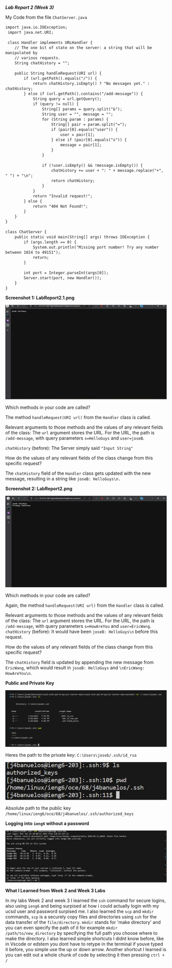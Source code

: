 ***Lab Report 2 (Week 3)***

My Code from the file `ChatServer.java`
```
import java.io.IOException;
 import java.net.URI;

 class Handler implements URLHandler {
    // The one bit of state on the server: a string that will be manipulated by
    // various requests.
    String chatHistory = "";

    public String handleRequest(URI url) {
        if (url.getPath().equals("/")) {
            return chatHistory.isEmpty() ? "No messages yet." : chatHistory;
        } else if (url.getPath().contains("/add-message")) {
            String query = url.getQuery();
            if (query != null) {
                String[] params = query.split("&");
                String user = "", message = "";
                for (String param : params) {
                    String[] pair = param.split("=");
                    if (pair[0].equals("user")) {
                        user = pair[1];
                    } else if (pair[0].equals("s")) {
                        message = pair[1];
                    }
                }

                if (!user.isEmpty() && !message.isEmpty()) {
                    chatHistory += user + ": " + message.replace("+", " ") + "\n";
                    return chatHistory;
                }
            }
            return "Invalid request!";
        } else {
            return "404 Not Found!";
        }
    }
}

class ChatServer {
    public static void main(String[] args) throws IOException {
        if (args.length == 0) {
            System.out.println("Missing port number! Try any number between 1024 to 49151");
            return;
        }

        int port = Integer.parseInt(args[0]);
        Server.start(port, new Handler());
    }
}
```

**Screenshot 1: LabReport2.1.png**

![Image](LabReport2.png)

Which methods in your code are called?

The method `handleRequest(URI url)` from the `Handler` class is called.

Relevant arguments to those methods and the values of any relevant fields of the class:
The `url` argument stores the URL.
For the URL, the  path is `/add-message`, with query parameters `s=HelloGuys` and `user=joseB`.

`chatHistory` (before): The Server simply said `"Input String"`

How do the values of any relevant fields of the class change from this specific request?

The `chatHistory` field of the `Handler` class gets updated with the new message, resulting in a string like `joseB: HelloGuys\n.`

**Screenshot 2: LabReport2.png**

![Image](LabReport2.1.png)

Which methods in your code are called?

Again, the method `handleRequest(URI url)` from the `Handler` class is called.

Relevant arguments to those methods and the values of any relevant fields of the class:
The `url` argument stores the URL.
For the URL, the path is `/add-message`, with query parameters `s=HowAreYou` and `user=EricWang`.
`chatHistory` (before): It would have been `joseB: HelloGuys\n` before this request.

How do the values of any relevant fields of the class change from this specific request?

The `chatHistory` field is updated by appending the new message from `EricWang`, which would result in `joseB: HelloGuys` and `\nEricWang: HowAreYou\n`.

**Public and Private Key**

![Image](LabReport2.2.png)


Heres the path to the private key: `C:\Users\joseb/.ssh/id_rsa`

![Image](LabReport2.Regrade.png)

Absolute path to the public key `/home/linux/ieng6/oce/68/j4banuelos/.ssh/authorized_keys`

**Logging into `ieng6` without a password**

![Image](LabReport2.3.png)


**What I Learned from Week 2 and Week 3 Labs**

In my labs Week 2 and week 3 I learned the `ssh` command for secure logins, also using `ieng6` and being surpised at how i could actually login with my ucsd user and password surpised me. I also learned the `scp` and `mkdir` commands, `scp` is a securely copy files and directories using `ssh` for the data transfer of the `file/directory`. `mkdir` stands for 'make directory' and you can even specify the path of it for example `mkdir /path/to/new_directory` by specifying the full path you choose where to make the directory. I also learned simple shortcuts I didnt know before, like in Vscode or edstem you dont have to retype in the terminal if youve typed it before, you simple use the up or down arrow. Another shortcut I learned is you can edit out a whole chunk of code by selecting it then pressing `ctrl + /`

